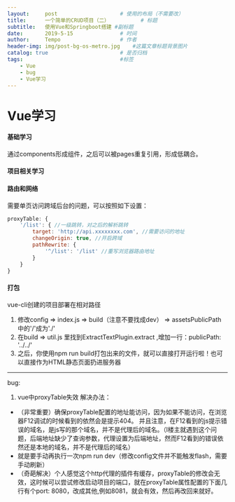 ```yaml
---
layout:     post   				    # 使用的布局（不需要改）
title:      一个简单的CRUD项目（二）			# 标题 
subtitle:   使用Vue和Springboot搭建 #副标题
date:       2019-5-15 				# 时间
author:     Tempo					# 作者
header-img: img/post-bg-os-metro.jpg 	#这篇文章标题背景图片
catalog: true 						# 是否归档
tags:								#标签
    - Vue
    - bug
    - Vue学习
---
```

# Vue学习

#### 基础学习
通过components形成组件，之后可以被pages重复引用，形成低耦合。


#### 项目相关学习


#### 路由和网络
需要单页访问跨域后台的问题，可以按照如下设置：
```js
proxyTable: {
    '/list': { //一级跳转，对之后的解析跳转
        target: 'http://api.xxxxxxxx.com', //需要访问的地址
        changeOrigin: true, //开启跨域
        pathRewrite: {
            '^/list': '/list' //重写浏览器路由地址
        }
    }
}
```

#### 打包
vue-cli创建的项目部署在相对路径
1. 修改config => index.js => build（注意不要找成dev） => assetsPublicPath 中的'/'成为'./'
2. 在build => util.js 里找到ExtractTextPlugin.extract ,增加一行：publicPath: '../../'
3. 之后，你使用npm run build打包出来的文件，就可以直接打开运行啦！也可以直接作为HTML静态页面扔进服务器



*************
bug:
1. vue中proxyTable失效
解决办法：
* （非常重要）确保proxyTable配置的地址能访问，因为如果不能访问，在浏览器F12调试的时候看到的依然会是提示404。
并且注意，在F12看到的js提示错误的域名，是js写的那个域名，并不是代理后的域名。（l楼主就遇到这个问题，后端地址缺少了查询参数，代理设置为后端地址，然而F12看到的错误依然还是本地的域名，并不是代理后的域名）
* 就是要手动再执行一次npm run dev（修改config文件并不能触发flash，需要手动刷新）
* （奇葩解决）个人感觉这个http代理的插件有缓存，proxyTable的修改会无效，这时候可以尝试修改启动项目的端口，就在proxyTable属性配置的下面几行有个port: 8080，改成其他,例如8081，就会有效，然后再改回来就好。
